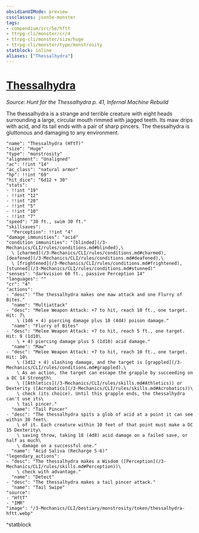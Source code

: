 ```yaml
---
obsidianUIMode: preview
cssclasses: json5e-monster
tags:
- compendium/src/5e/hftt
- ttrpg-cli/monster/cr/4
- ttrpg-cli/monster/size/huge
- ttrpg-cli/monster/type/monstrosity
statblock: inline
aliases: ["Thessalhydra"]
---
```

# [Thessalhydra](3-Mechanics\CLI\bestiary\monstrosity/thessalhydra-hftt.md)
*Source: Hunt for the Thessalhydra p. 41, Infernal Machine Rebuild*  

The thessalhydra is a strange and terrible creature with eight heads surrounding a large, circular mouth rimmed with jagged teeth. Its maw drips with acid, and its tail ends with a pair of sharp pincers. The thessalhydra is gluttonous and damaging to any environment.

```statblock
"name": "Thessalhydra (HftT)"
"size": "Huge"
"type": "monstrosity"
"alignment": "Unaligned"
"ac": !!int "14"
"ac_class": "natural armor"
"hp": !!int "69"
"hit_dice": "6d12 + 30"
"stats":
- !!int "19"
- !!int "12"
- !!int "20"
- !!int "5"
- !!int "10"
- !!int "7"
"speed": "30 ft., swim 30 ft."
"skillsaves":
  "Perception": !!int "4"
"damage_immunities": "acid"
"condition_immunities": "[blinded](/3-Mechanics/CLI/rules/conditions.md#blinded),\
  \ [charmed](/3-Mechanics/CLI/rules/conditions.md#charmed), [deafened](/3-Mechanics/CLI/rules/conditions.md#deafened),\
  \ [frightened](/3-Mechanics/CLI/rules/conditions.md#frightened), [stunned](/3-Mechanics/CLI/rules/conditions.md#stunned)"
"senses": "darkvision 60 ft., passive Perception 14"
"languages": ""
"cr": "4"
"actions":
- "desc": "The thessalhydra makes one maw attack and one Flurry of Bites."
  "name": "Multiattack"
- "desc": "Melee Weapon Attack: +7 to hit, reach 10 ft., one target. Hit: 7\
    \ (1d6 + 4) piercing damage plus 10 (4d4) poison damage."
  "name": "Flurry of Bites"
- "desc": "Melee Weapon Attack: +7 to hit, reach 5 ft., one target. Hit: 9 (1d10\
    \ + 4) piercing damage plus 5 (1d10) acid damage."
  "name": "Maw"
- "desc": "Melee Weapon Attack: +7 to hit, reach 10 ft., one target. Hit: 10\
    \ (1d12 + 4) slashing damage, and the target is [grappled](/3-Mechanics/CLI/rules/conditions.md#grappled).\
    \ As an action, the target can escape the grapple by succeeding on a DC 14 Strength\
    \ ([Athletics](/3-Mechanics/CLI/rules/skills.md#Athletics)) or Dexterity ([Acrobatics](/3-Mechanics/CLI/rules/skills.md#Acrobatics))\
    \ check (its choice). Until this grapple ends, the thessalhydra can't use its\
    \ tail pincer."
  "name": "Tail Pincer"
- "desc": "The thessalhydra spits a glob of acid at a point it can see within 30 feet\
    \ of it. Each creature within 10 feet of that point must make a DC 15 Dexterity\
    \ saving throw, taking 18 (4d8) acid damage on a failed save, or half as much\
    \ damage on a successful one."
  "name": "Acid Saliva (Recharge 5-6)"
"legendary_actions":
- "desc": "The thessalhydra makes a Wisdom ([Perception](/3-Mechanics/CLI/rules/skills.md#Perception))\
    \ check with advantage."
  "name": "Detect"
- "desc": "The thessalhydra makes a tail pincer attack."
  "name": "Tail Swipe"
"source":
- "HftT"
- "IMR"
"image": "/3-Mechanics/CLI/bestiary/monstrosity/token/thessalhydra-hftt.webp"
```
^statblock